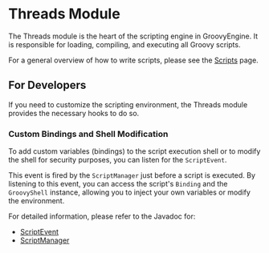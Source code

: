 # Threads Module

The Threads module is the heart of the scripting engine in GroovyEngine. It is responsible for loading, compiling, and executing all Groovy scripts.

For a general overview of how to write scripts, please see the [Scripts](../../Scripts.md) page.

## For Developers

If you need to customize the scripting environment, the Threads module provides the necessary hooks to do so.

### Custom Bindings and Shell Modification

To add custom variables (bindings) to the script execution shell or to modify the shell for security purposes, you can listen for the `ScriptEvent`.

This event is fired by the `ScriptManager` just before a script is executed. By listening to this event, you can access the script's `Binding` and the `GroovyShell` instance, allowing you to inject your own variables or modify the environment.

For detailed information, please refer to the Javadoc for:
- [ScriptEvent](../../html/classio_1_1github_1_1luckymcdev_1_1groovyengine_1_1threads_1_1core_1_1scripting_1_1event_1_1_script_event.html)
- [ScriptManager](../../html/classio_1_1github_1_1luckymcdev_1_1groovyengine_1_1threads_1_1core_1_1scripting_1_1core_1_1_script_manager.html)

